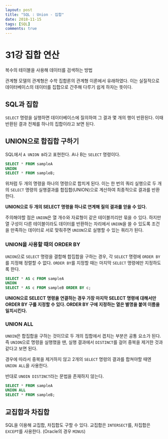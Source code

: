 ```yaml
---
layout: post
title: "SQL : Union - 집합"
date: 2018-11-15
tags: [SQL]
comments: true
---
```


# 31강 집합 연산

복수의 테이블을 사용해 데이터를 검색하는 방법

관계형 모델의 관계형은 수학 집합론의 관계형 이론에서 유래하였다. 이는 실질적으로 데이터베이스의 데이터를 집합으로 간주해 다루기 쉽게 하자는 뜻이다.

## SQL과 집합

`SELECT` 명령을 실행하면 데이터베이스에 질의하여 그 결과 몇 개의 행이 반환된다. 이때 반환된 결과 전체를 하나의 집합이라고 보면 된다.

## UNION으로 합집합 구하기

SQL에서 `A UNION B`라고 표현한다. A나 B는 `SELECT` 명령이다.

```sql
SELECT * FROM sampleA
UNION
SELECT * FROM sampleB;
```

위처럼 두 개의 명령을 하나의 명령으로 합치게 된다. 이는 한 번의 쿼리 실행으로 두 개의 `SELECT` 명령의 실행결과를 합집합(UNION)으로 계산하여 최종적으로 결과를 반환한다.

**UNION으로 두 개의 SELECT 명령을 하나로 연계해 질의 결과를 얻을 수 있다.**

주의해야할 점은 `UNION`은 열 개수와 자료형이 같은 테이블끼리만 묶을 수 있다. 하지만 열 구성이 다른 테이블이라도 데이터를 반환하는 자리에서 `UNION`을 쓸 수 있도록 조건을 만족하는 데이터로 서로 맞춰주면 `UNION`으로 실행할 수 있는 쿼리가 된다.

### UNION을 사용할 때의 ORDER BY

`UNION`으로 `SELECT` 명령을 결합해 합집합을 구하는 경우, 각 `SELECT` 명령에 `ORDER BY`를 지정해 정렬할 수 없다. `ORDER BY`를 지정할 때는 마지막 `SELECT` 명령에만 지정하도록 한다.

```sql
SELECT * AS c FROM sampleA
UNION
SELECT * AS c FROM sampleB ORDER BY c;
```

**UNION으로 SELECT 명령을 연결하는 경우 가장 마지막 SELECT 명령에 대해서만 ORDER BY 구를 지정할 수 있다. ORDER BY 구에 지정하는 열은 별명을 붙여 이름을 일치시킨다.**

### UNION ALL

`UNOIN`은 합집합을 구하는 것이므로 두 개의 집합에서 겹치는 부분은 공통 요소가 된다. 즉 `UNION`으로 명령을 실행했을 땐, 실행 결과에서 `DISTINCT`를 걸어 중복을 제거한 것과 같다고 보면 된다.

경우에 따라서 중복을 제거하지 않고 2개의 `SELECT` 명령의 결과를 합쳐야할 때엔 `UNION ALL`을 사용한다.

반대로 `UNOIN DISTINCT`라는 문법을 존재하지 않는다.

```sql
SELECT * FROM sampleA
UNION ALL
SELECT * FROM sampleB;
```

## 교집합과 차집합

SQL을 이용해 교집합, 차집합도 구할 수 있다. 교집합은 `INTERSECT`를, 차집합은 `EXCEPT`를 사용한다. (Oracle의 경우 `MINUS`)

